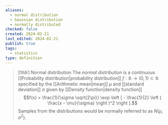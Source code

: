```yaml
---
aliases:
  - normal distribution
  - Gaussian distribution
  - normally distributed
checked: false
created: 2024-02-21
last_edited: 2024-02-21
publish: true
tags:
  - statistics
type: definition
---
```

>[!tldr] Normal distribution
>The *normal distribution* is a continuous [[Probability distribution|probability distribution]] $f: \mathbb{R} \rightarrow (0,1) \subset \mathbb{R}$ specified by the [[Arithmetic mean|mean]] $\mu$ and [[standard deviation]] $\sigma$ given by [[Density function|density function]]
>$$f(x) = \frac{1}{\sigma \sqrt{2\pi}} \exp \left [ - \frac{1}{2} \left ( \frac{x - \mu}{\sigma} \right )^2 \right ].$$
>Samples from the distributions would be normally referred to as $N(\mu, \sigma^2)$.


